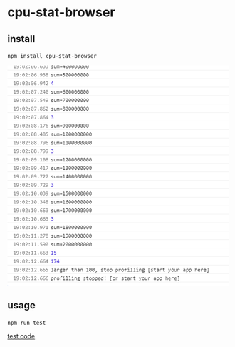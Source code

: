 # cpu-stat-browser

## install

```
npm install cpu-stat-browser
```

![result](./docs/result.png)

## usage

```
npm run test
```

[test code]('./src/test/index.js')